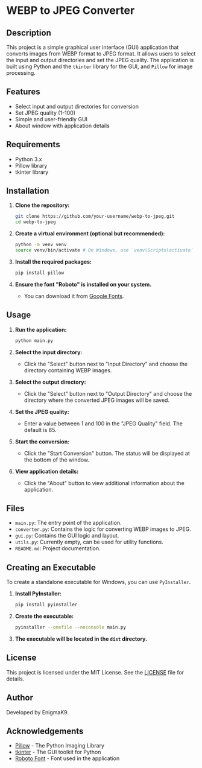 # WEBP to JPEG Converter

## Description

This project is a simple graphical user interface (GUI) application that converts images from WEBP format to JPEG format. It allows users to select the input and output directories and set the JPEG quality. The application is built using Python and the `tkinter` library for the GUI, and `Pillow` for image processing.

## Features

- Select input and output directories for conversion
- Set JPEG quality (1-100)
- Simple and user-friendly GUI
- About window with application details

## Requirements

- Python 3.x
- Pillow library
- tkinter library

## Installation

1. **Clone the repository:**

   ```sh
   git clone https://github.com/your-username/webp-to-jpeg.git
   cd webp-to-jpeg
   ```

2. **Create a virtual environment (optional but recommended):**

   ```sh
   python -m venv venv
   source venv/bin/activate # On Windows, use `venv\Scripts\activate`
   ```

3. **Install the required packages:**

   ```sh
   pip install pillow
   ```

4. **Ensure the font "Roboto" is installed on your system.**

   - You can download it from [Google Fonts](https://fonts.google.com/specimen/Roboto).

## Usage

1. **Run the application:**

   ```sh
   python main.py
   ```

2. **Select the input directory:**

   - Click the "Select" button next to "Input Directory" and choose the directory containing WEBP images.

3. **Select the output directory:**

   - Click the "Select" button next to "Output Directory" and choose the directory where the converted JPEG images will be saved.

4. **Set the JPEG quality:**

   - Enter a value between 1 and 100 in the "JPEG Quality" field. The default is 85.

5. **Start the conversion:**

   - Click the "Start Conversion" button. The status will be displayed at the bottom of the window.

6. **View application details:**
   - Click the "About" button to view additional information about the application.

## Files

- `main.py`: The entry point of the application.
- `converter.py`: Contains the logic for converting WEBP images to JPEG.
- `gui.py`: Contains the GUI logic and layout.
- `utils.py`: Currently empty, can be used for utility functions.
- `README.md`: Project documentation.

## Creating an Executable

To create a standalone executable for Windows, you can use `PyInstaller`.

1. **Install PyInstaller:**

   ```sh
   pip install pyinstaller
   ```

2. **Create the executable:**

   ```sh
   pyinstaller --onefile --noconsole main.py
   ```

3. **The executable will be located in the `dist` directory.**

## License

This project is licensed under the MIT License. See the [LICENSE](LICENSE) file for details.

## Author

Developed by EnigmaK9.

## Acknowledgements

- [Pillow](https://python-pillow.org/) - The Python Imaging Library
- [tkinter](https://docs.python.org/3/library/tkinter.html) - The GUI toolkit for Python
- [Roboto Font](https://fonts.google.com/specimen/Roboto) - Font used in the application
